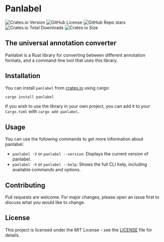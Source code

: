 # Panlabel

![Crates.io Version](https://img.shields.io/crates/v/panlabel)
![GitHub License](https://img.shields.io/github/license/strickvl/panlabel)
![GitHub Repo stars](https://img.shields.io/github/stars/strickvl/panlabel)
![Crates.io Total Downloads](https://img.shields.io/crates/d/panlabel)
![Crates.io Size](https://img.shields.io/crates/size/panlabel)

## The universal annotation converter

Panlabel is a Rust library for converting between different annotation formats,
and a command-line tool that uses this library.

## Installation

You can install `panlabel` from [crates.io](https://crates.io/crates/panlabel) using cargo:

```sh
cargo install panlabel
```

If you wish to use the library in your own project, you can add it to your
`Cargo.toml` with `cargo add panlabel`.

## Usage

You can use the following commands to get more information about panlabel:

- `panlabel -V` or `panlabel --version`: Displays the current version of panlabel.
- `panlabel -h` or `panlabel --help`: Shows the full CLI help, including available commands and options.

<!-- ## Benchmarks

![Benchmarking panlabel vs Python conversion tools](benchmark.png) -->

## Contributing

Pull requests are welcome. For major changes, please open an issue first to
discuss what you would like to change.

## License

This project is licensed under the MIT License - see the [LICENSE](LICENSE) file for details.
